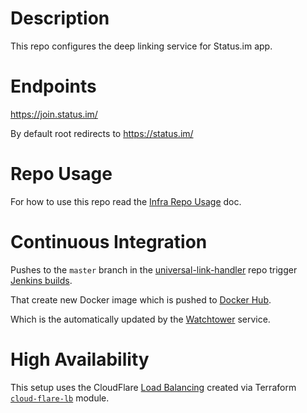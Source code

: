 # Description

This repo configures the deep linking service for Status.im app.

# Endpoints

https://join.status.im/

By default root redirects to https://status.im/

# Repo Usage

For how to use this repo read the [Infra Repo Usage](https://github.com/status-im/infra-docs/blob/master/articles/infra_repo_usage.md) doc.

# Continuous Integration

Pushes to the `master` branch in the [universal-link-handler](https://github.com/status-im/universal-links-handler) repo trigger [Jenkins builds](https://jenkins.status.im/job/misc/job/universal-links-handler/).

That create new Docker image which is pushed to [Docker Hub](https://hub.docker.com/r/statusteam/universal-links-handler/).

Which is the automatically updated by the [Watchtower](https://github.com/v2tec/watchtower) service.

# High Availability

This setup uses the CloudFlare [Load Balancing](https://support.cloudflare.com/hc/en-us/articles/115000081911-Tutorial-How-to-Set-Up-Load-Balancing-Intelligent-Failover-on-Cloudflare) created via Terraform [`cloud-flare-lb`](modules/cloud-flare-lb) module.
